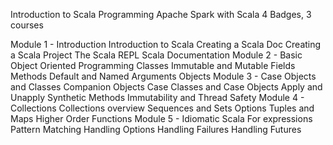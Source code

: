 Introduction to Scala Programming
Apache Spark with Scala
4 Badges, 3 courses

Module 1 -  Introduction
Introduction to Scala
Creating a Scala Doc
Creating a Scala Project
The Scala REPL
Scala Documentation
Module 2 - Basic Object Oriented Programming
Classes
Immutable and Mutable Fields
Methods
Default and Named Arguments
Objects
Module 3 - Case Objects and Classes
Companion Objects
Case Classes and Case Objects
Apply and Unapply
Synthetic Methods
Immutability and Thread Safety
Module 4 - Collections
Collections overview
Sequences and Sets
Options
Tuples and Maps
Higher Order Functions
Module 5 - Idiomatic Scala
For expressions
Pattern Matching
Handling Options
Handling Failures
Handling Futures
